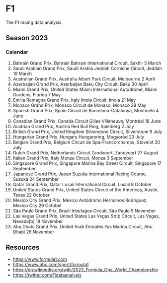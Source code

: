 # F1

The F1 racing data analysis.

## Season 2023 

### Calendar 

1.	Bahrain Grand Prix,	Bahrain Bahrain International Circuit, Sakhir	5 March
2.	Saudi Arabian Grand Prix,	Saudi Arabia Jeddah Corniche Circuit, Jeddah	19 March
3.	Australian Grand Prix,	Australia Albert Park Circuit, Melbourne	2 April
4.	Azerbaijan Grand Prix,	Azerbaijan Baku City Circuit, Baku	30 April
5.	Miami Grand Prix,	United States Miami International Autodrome, Miami Gardens, Florida	7 May
6.	Emilia Romagna Grand Prix,	Italy Imola Circuit, Imola	21 May
7.	Monaco Grand Prix,	Monaco Circuit de Monaco, Monaco	28 May
8.	Spanish Grand Prix,	Spain Circuit de Barcelona-Catalunya, Montmeló	4 June
9.	Canadian Grand Prix,	Canada Circuit Gilles Villeneuve, Montréal	18 June
10.	Austrian Grand Prix,	Austria Red Bull Ring, Spielberg	2 July
11.	British Grand Prix,	United Kingdom Silverstone Circuit, Silverstone	9 July
12.	Hungarian Grand Prix,	Hungary Hungaroring, Mogyoród	23 July
13.	Belgian Grand Prix,	Belgium Circuit de Spa-Francorchamps, Stavelot	30 July
14.	Dutch Grand Prix,	Netherlands Circuit Zandvoort, Zandvoort	27 August
15.	Italian Grand Prix,	Italy Monza Circuit, Monza	3 September
16.	Singapore Grand Prix,	Singapore Marina Bay Street Circuit, Singapore	17 September
17.	Japanese Grand Prix,	Japan Suzuka International Racing Course, Suzuka	24 September
18.	Qatar Grand Prix,	Qatar Lusail International Circuit, Lusail	8 October
19.	United States Grand Prix,	United States Circuit of the Americas, Austin, Texas	22 October
20.	Mexico City Grand Prix,	Mexico Autódromo Hermanos Rodríguez, Mexico City	29 October
21.	São Paulo Grand Prix,	Brazil Interlagos Circuit, São Paulo	5 November
22.	Las Vegas Grand Prix,	United States Las Vegas Strip Circuit, Las Vegas, Nevada[b]	18 November
23.	Abu Dhabi Grand Prix,	United Arab Emirates Yas Marina Circuit, Abu Dhabi	26 November

## Resources

- https://www.formula1.com
- https://www.bbc.com/sport/formula1
- https://en.wikipedia.org/wiki/2023_Formula_One_World_Championship
- https://twitter.com/f1dataanalysis
